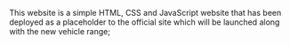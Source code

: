 This website is a simple HTML, CSS and JavaScript website that has been deployed as a placeholder to the official site which will be launched along with the new vehicle range;

